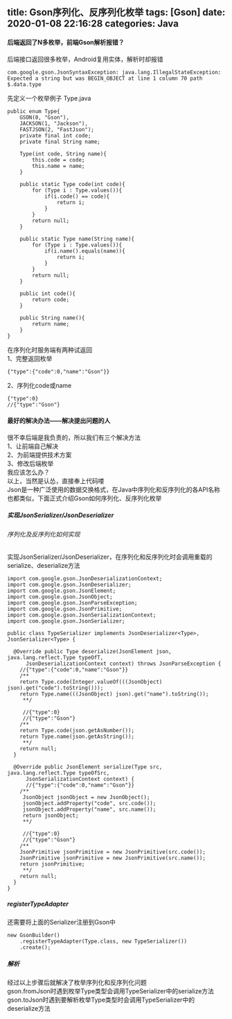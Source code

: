title: Gson序列化、反序列化枚举
tags: [Gson]
date: 2020-01-08 22:16:28
categories: Java
---
####  后端返回了N多枚举，前端Gson解析报错？  

后端接口返回很多枚举，Android复用实体，解析时却报错  

```
com.google.gson.JsonSyntaxException: java.lang.IllegalStateException: 
Expected a string but was BEGIN_OBJECT at line 1 column 70 path $.data.type
```

先定义一个枚举例子  Type.java  

```
public enum Type{
	GSON(0, "Gson"),
	JACKSON(1, "Jackson"),
	FASTJSON(2, "FastJson");
	private final int code;
	private final String name;
	
	Type(int code, String name){
		this.code = code;
		this.name = name;
	}
	
	public static Type code(int code){
		for (Type i : Type.values()){
			if(i.code() == code){
				return i;
			}
		}
		return null;
	}
	
	public static Type name(String name){
		for (Type i : Type.values()){
			if(i.name().equals(name)){
				return i;
			}
		}
		return null;
	}
	
	public int code(){
		return code;
	}
	
	public String name(){
		return name;
	}
}
```

在序列化时服务端有两种试返回  
1、完整返回枚举

```
{"type":{"code":0,"name":"Gson"}}  
```

2、序列化code或name

```
{"type":0}
//{"type":"Gson"}
```

####	最好的解决办法——解决提出问题的人
很不幸后端是我负责的，所以我们有三个解决方法  
1、让前端自己解决   
2、为前端提供技术方案  
3、修改后端枚举   
我应该怎么办？  
以上，当然是认怂，直接奉上代码喽  
Json是一种广泛使用的数据交换格式，在Java中序列化和反序列化的各API名称也都类似，下面正式介绍Gson如何序列化、反序列化枚举  

<!-- more -->

#####	实现JsonSerializer/JsonDeserializer
######		序列化及反序列化如何实现
实现JsonSerializer/JsonDeserializer，在序列化和反序列化时会调用重载的serialize、deserialize方法  

```
import com.google.gson.JsonDeserializationContext;
import com.google.gson.JsonDeserializer;
import com.google.gson.JsonElement;
import com.google.gson.JsonObject;
import com.google.gson.JsonParseException;
import com.google.gson.JsonPrimitive;
import com.google.gson.JsonSerializationContext;
import com.google.gson.JsonSerializer;

public class TypeSerializer implements JsonDeserializer<Type>, JsonSerializer<Type> {

  @Override public Type deserialize(JsonElement json, java.lang.reflect.Type typeOfT,
      JsonDeserializationContext context) throws JsonParseException {
    //{"type":{"code":0,"name":"Gson"}}
    /**
    return Type.code(Integer.valueOf(((JsonObject) json).get("code").toString()));
    return Type.name(((JsonObject) json).get("name").toString());
     **/
     
     //{"type":0}
	 //{"type":"Gson"}
    /**
    return Type.code(json.getAsNumber());
    return Type.name(json.getAsString());
     **/
    return null;
  }

  @Override public JsonElement serialize(Type src, java.lang.reflect.Type typeOfSrc,
      JsonSerializationContext context) {
      //{"type":{"code":0,"name":"Gson"}}
    /**
     JsonObject jsonObject = new JsonObject();
     jsonObject.addProperty("code", src.code());
     jsonObject.addProperty("name", src.name());
     return jsonObject;
     **/
     
     //{"type":0}
	 //{"type":"Gson"}
    /**
    JsonPrimitive jsonPrimitive = new JsonPrimitive(src.code());
    JsonPrimitive jsonPrimitive = new JsonPrimitive(src.name());
    return jsonPrimitive;
     **/
    return null;
  }
}
```

#####	registerTypeAdapter
还需要将上面的Serializer注册到Gson中  

```
new GsonBuilder()
    .registerTypeAdapter(Type.class, new TypeSerializer())
    .create();
```

#####	解析
经过以上步骤后就解决了枚举序列化和反序列化问题  
gson.fromJson时遇到枚举Type类型会调用TypeSerializer中的serialize方法  
gson.toJson时遇到要解析枚举Type类型时会调用TypeSerializer中的deserialize方法
